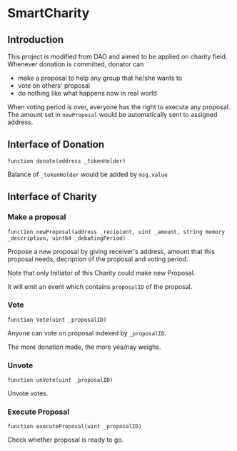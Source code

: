# SmartCharity
## Introduction
This project is modified from DAO and aimed to be applied on charity field.
Whenever donation is committed, donator can
- make a proposal to help any group that he/she wants to
- vote on others' proposal
- do nothing like what happens now in real world

When voting period is over, everyone has the right to execute any proposal.
The amount set in ```newProposal``` would be automatically sent to assigned address.

## Interface of Donation
```function donate(address _tokenHolder)```

Balance of ```_tokenHolder``` would be added by ```msg.value```

## Interface of Charity
### Make a proposal
```function newProposal(address _recipient, uint _amount, string memory _description, uint64 _debatingPeriod)```

Propose a new proposal by giving receiver's address, amount that this proposal needs, decription of the proposal and voting period.

Note that only Initiator of this Charity could make new Proposal.

It will emit an event which contains ```proposalID``` of the proposal.

### Vote
```function Vote(uint _proposalID)```

Anyone can vote on proposal indexed by ```_proposalID```. 

The more donation made, the more yea/nay weighs.

### Unvote
```function unVote(uint _proposalID)```

Unvote votes.

### Execute Proposal
```function executeProposal(uint _proposalID)```

Check whether proposal is ready to go.

